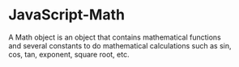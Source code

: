 # JavaScript-Math
A Math object is an object that contains mathematical functions<br>
and several constants to do mathematical calculations such as sin,<br>
cos, tan, exponent, square root, etc.
